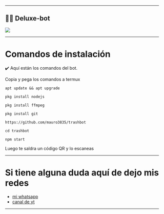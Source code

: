 ___
## 🖤🌹 Deluxe-bot
</h1>
    <p>
        <img src= "https://encrypted-tbn0.gstatic.com/images?q=tbn:ANd9GcRKpg2M2lKiAeEgJWhex52uNEnXAeevfrno3A&usqp=CAU">
    </p>
    
 ___
# Comandos de instalación
✔️ Aquí están los
comandos del bot.

Copia y pega los comandos a termux

```
apt update && apt upgrade
```
```
pkg install nodejs
```
```
pkg install ffmpeg
```
```
pkg install git
```
```
https://github.com/mauro3835/trashbot
```
 ```
cd trashbot
 ```
 ```
npm start
 ```
Luego te saldra un código QR y lo escaneas
___

 # Si tiene alguna duda aquí de dejo mis redes
 
 - [mi whatsapp](https://api.whatsapp.com/send/?phone=%2B5493813959749&text&app_absent=0)
 - [canal de yt](https://www.youtube.com/c/Mauu-moder)

-----

